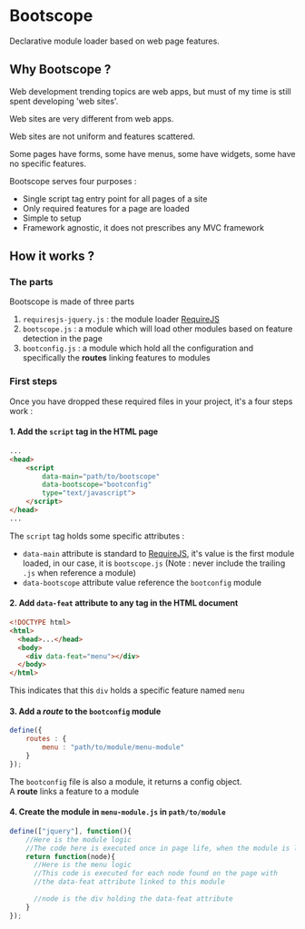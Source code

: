 Bootscope
=============

Declarative module loader based on web page features.

Why Bootscope ?
---------------
Web development trending topics are web apps, but must of my time is still spent developing 'web sites'.

Web sites are very different from web apps.

Web sites are not uniform and features scattered.

Some pages have forms, some have menus, some have widgets, some have no specific features.

Bootscope serves four purposes :

* Single script tag entry point for all pages of a site
* Only required features for a page are loaded
* Simple to setup
* Framework agnostic, it does not prescribes any MVC framework

How it works ?
--------------
### The parts
Bootscope is made of three parts  
 
1. ``requiresjs-jquery.js`` : the module loader [RequireJS](http://requirejs.org/docs/jquery.html)
2. ``bootscope.js`` : a module which will load other modules based on feature detection in the page
3. ``bootconfig.js`` : a module which hold all the configuration and specifically the **routes** linking features to modules

### First steps
Once you have dropped these required files in your project, it's a four steps work :

#### 1. Add the ``script`` tag in the HTML page
         
```html
...
<head>
    <script
        data-main="path/to/bootscope"
        data-bootscope="bootconfig"
        type="text/javascript">
    </script>
</head>
...
```
The ``script`` tag holds some specific attributes :  
  * ``data-main`` attribute is standard to [RequireJS](http://requirejs.org/docs/api.html#jsfiles),
it's value is the first module loaded, in our case, it is ``bootscope.js``
(Note : never include the trailing ``.js`` when reference a module)  
  * ``data-bootscope`` attribute value reference the ``bootconfig`` module  
        
#### 2. Add ``data-feat`` attribute to any tag in the HTML document
    
```html
<!DOCTYPE html>
<html>
  <head>...</head>
  <body>
    <div data-feat="menu"></div>
  </body>
</html>
```  
This indicates that this ``div`` holds a specific feature named ``menu``  
#### 3. Add a _route_ to the ``bootconfig`` module
        
```javascript
define({
    routes : {
        menu : "path/to/module/menu-module"
    }
});
```  
The ``bootconfig`` file is also a module, it returns a config object.  
A **route** links a feature to a module  
#### 4. Create the module in ``menu-module.js`` in ``path/to/module``
        
```javascript
define(["jquery"], function(){
    //Here is the module logic
    //The code here is executed once in page life, when the module is loaded 
    return function(node){
      //Here is the menu logic
      //This code is executed for each node found on the page with 
      //the data-feat attribute linked to this module
 
      //node is the div holding the data-feat attribute
    }
});
```